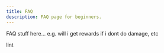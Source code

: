 ```yaml
---
title: FAQ
description: FAQ page for beginners.
---
```


FAQ stuff here... e.g. will i get rewards if i dont do damage, etc

lint
